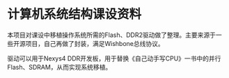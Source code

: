 # 计算机系统结构课设资料

本项目对课设中移植操作系统所需的Flash、DDR2驱动做了整理。主要来源于一些开源项目，自己再做了封装，满足Wishbone总线协议。

驱动可以用于Nexys4 DDR开发板，用于替换《自己动手写CPU》一书中的并行Flash、SDRAM，从而实现系统移植。


